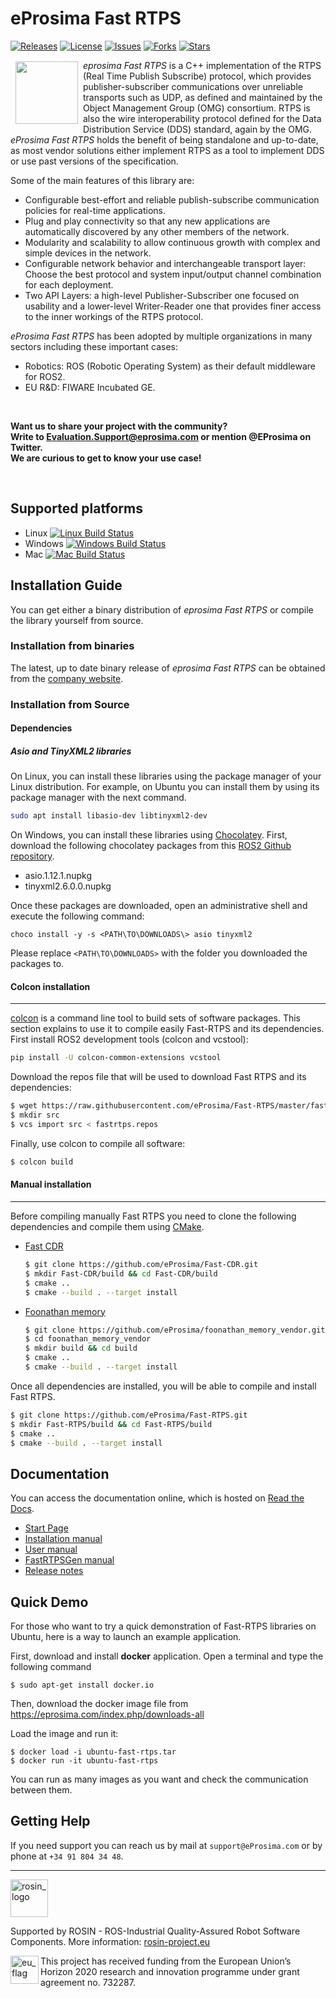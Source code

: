 # eProsima Fast RTPS

[![Releases](https://img.shields.io/github/release/eProsima/Fast-RTPS.svg)](https://github.com/eProsima/Fast-RTPS/releases)
[![License](https://img.shields.io/badge/License-Apache%202.0-blue.svg)](https://opensource.org/licenses/Apache-2.0)
[![Issues](https://img.shields.io/github/issues/eProsima/Fast-RTPS.svg)](https://github.com/eProsima/Fast-RTPS/issues)
[![Forks](https://img.shields.io/github/forks/eProsima/Fast-RTPS.svg)](https://github.com/eProsima/Fast-RTPS/network/members)
[![Stars](https://img.shields.io/github/stars/eProsima/Fast-RTPS.svg)](https://github.com/eProsima/Fast-RTPS/stargazers)

<a href="http://www.eprosima.com"><img src="https://encrypted-tbn3.gstatic.com/images?q=tbn:ANd9GcSd0PDlVz1U_7MgdTe0FRIWD0Jc9_YH-gGi0ZpLkr-qgCI6ZEoJZ5GBqQ" align="left" hspace="8" vspace="2" width="100" height="100" ></a>

*eprosima Fast RTPS* is a C++ implementation of the RTPS (Real Time Publish Subscribe) protocol, which provides publisher-subscriber communications over unreliable transports such as UDP,
as defined and maintained by the Object Management Group (OMG) consortium. RTPS is also the wire interoperability protocol defined for the Data Distribution
Service (DDS) standard, again by the OMG. *eProsima Fast RTPS* holds the benefit of being standalone and up-to-date, as most vendor solutions either implement RTPS as a tool to implement
DDS or use past versions of the specification.

Some of the main features of this library are:

* Configurable best-effort and reliable publish-subscribe communication policies for real-time
applications.
* Plug and play connectivity so that any new applications are automatically discovered by any other
members of the network.
* Modularity and scalability to allow continuous growth with complex and simple devices in the
network.
* Configurable network behavior and interchangeable transport layer: Choose the best protocol and
system input/output channel combination for each deployment.
* Two API Layers: a high-level Publisher-Subscriber one focused on usability and a lower-level Writer-Reader one that provides finer access to the inner workings of the RTPS protocol.

*eProsima Fast RTPS* has been adopted by multiple organizations in many sectors including these important cases:

* Robotics: ROS (Robotic Operating System) as their default middleware for ROS2.
* EU R&D: FIWARE Incubated GE.

<br/>

**Want us to share your project with the community?  
Write to Evaluation.Support@eprosima.com or mention @EProsima on Twitter.  
We are curious to get to know your use case!**

<br/>

## Supported platforms

* Linux [![Linux Build Status](http://jenkins.eprosima.com:8080/job/FastRTPS%20Nightly%20Master%20Security%20Linux/badge/icon)](http://jenkins.eprosima.com:8080/job/FastRTPS%20Nightly%20Master%20Security%20Linux)
* Windows [![Windows Build Status](http://jenkins.eprosima.com:8080/job/FastRTPS%20Nightly%20Master%20Security%20Windows/badge/icon)](http://jenkins.eprosima.com:8080/job/FastRTPS%20Nightly%20Master%20Security%20Windows)
* Mac [![Mac Build Status](http://jenkins.eprosima.com:8080/job/FastRTPS%20Nightly%20Master%20Security%20Mac/badge/icon)](http://jenkins.eprosima.com:8080/job/FastRTPS%20Nightly%20Master%20Security%20Mac)

## Installation Guide
You can get either a binary distribution of *eprosima Fast RTPS* or compile the library yourself from source.

### Installation from binaries
The latest, up to date binary release of *eprosima Fast RTPS* can be obtained from the <a href='http://www.eprosima.com'>company website</a>.

### Installation from Source

#### Dependencies

##### Asio and TinyXML2 libraries

On Linux, you can install these libraries using the package manager of your Linux distribution.
For example, on Ubuntu you can install them by using its package manager with the next command.

```bash
sudo apt install libasio-dev libtinyxml2-dev
```

On Windows, you can install these libraries using [Chocolatey](https://chocolatey.org).
First, download the following chocolatey packages from this
[ROS2 Github repository](https://github.com/ros2/choco-packages/releases/latest).

* asio.1.12.1.nupkg
* tinyxml2.6.0.0.nupkg

Once these packages are downloaded, open an administrative shell and execute the following command:

```batch
choco install -y -s <PATH\TO\DOWNLOADS\> asio tinyxml2
```

Please replace `<PATH\TO\DOWNLOADS>` with the folder you downloaded the packages to.

#### Colcon installation
*******************
[colcon](https://colcon.readthedocs.io) is a command line tool to build sets of software packages.
This section explains to use it to compile easily Fast-RTPS and its dependencies.
First install ROS2 development tools (colcon and vcstool):

```bash
pip install -U colcon-common-extensions vcstool
```

Download the repos file that will be used to download Fast RTPS and its dependencies:

```bash
$ wget https://raw.githubusercontent.com/eProsima/Fast-RTPS/master/fastrtps.repos
$ mkdir src
$ vcs import src < fastrtps.repos
```

Finally, use colcon to compile all software:

```bash
$ colcon build
```

#### Manual installation
*******************
Before compiling manually Fast RTPS you need to clone the following dependencies and compile them using
[CMake](https://cmake.org).

* [Fast CDR](https://github.com/eProsima/Fast-CDR.git)

    ```bash
    $ git clone https://github.com/eProsima/Fast-CDR.git
    $ mkdir Fast-CDR/build && cd Fast-CDR/build
    $ cmake ..
    $ cmake --build . --target install
    ```

* [Foonathan memory](https://github.com/foonathan/memory)

    ```bash
    $ git clone https://github.com/eProsima/foonathan_memory_vendor.git
    $ cd foonathan_memory_vendor
    $ mkdir build && cd build
    $ cmake ..
    $ cmake --build . --target install
    ```

Once all dependencies are installed, you will be able to compile and install Fast RTPS.

```bash
$ git clone https://github.com/eProsima/Fast-RTPS.git
$ mkdir Fast-RTPS/build && cd Fast-RTPS/build
$ cmake ..
$ cmake --build . --target install
```


## Documentation

You can access the documentation online, which is hosted on [Read the Docs](http://eprosima-fast-rtps.readthedocs.io).

* [Start Page](http://eprosima-fast-rtps.readthedocs.io)
* [Installation manual](http://eprosima-fast-rtps.readthedocs.io/en/latest/requirements.html)
* [User manual](http://eprosima-fast-rtps.readthedocs.io/en/latest/introduction.html)
* [FastRTPSGen manual](http://eprosima-fast-rtps.readthedocs.io/en/latest/geninfo.html)
* [Release notes](http://eprosima-fast-rtps.readthedocs.io/en/latest/notes.html)

## Quick Demo

For those who want to try a quick demonstration of Fast-RTPS libraries on Ubuntu, here is a way to launch an example application.

First, download and install **docker** application. Open a terminal and type the following command

	$ sudo apt-get install docker.io

Then, download the docker image file from https://eprosima.com/index.php/downloads-all

Load the image and run it:

	$ docker load -i ubuntu-fast-rtps.tar
	$ docker run -it ubuntu-fast-rtps

You can run as many images as you want and check the communication between them.

## Getting Help

If you need support you can reach us by mail at `support@eProsima.com` or by phone at `+34 91 804 34 48`.




---

<!--
    ROSIN acknowledgement from the ROSIN press kit
    @ https://github.com/rosin-project/press_kit
-->

<a href="http://rosin-project.eu">
  <img src="http://rosin-project.eu/wp-content/uploads/rosin_ack_logo_wide.png"
       alt="rosin_logo" height="60" >
</a>

Supported by ROSIN - ROS-Industrial Quality-Assured Robot Software Components.
More information: <a href="http://rosin-project.eu">rosin-project.eu</a>

<img src="http://rosin-project.eu/wp-content/uploads/rosin_eu_flag.jpg"
     alt="eu_flag" height="45" align="left" >

This project has received funding from the European Union’s Horizon 2020
research and innovation programme under grant agreement no. 732287.
